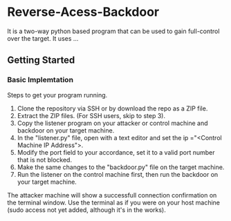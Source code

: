 # Reverse-Acess-Backdoor
It is a two-way python based program that can be used to gain full-control over the target. It uses ...

## Getting Started

### Basic Implemtation
Steps to get your program running. 

1. Clone the repository via SSH or by download the repo as a ZIP file.
2. Extract the ZIP files. (For SSH users, skip to step 3).
3. Copy the listener program on your attacker or control machine and backdoor on your target machine. 
4. In the "listener.py" file, open with a text editor and set the ip ="<Control Machine IP Address">.
5. Modify the port field to your accordance, set it to a valid port number that is not blocked.
6. Make the same changes to the "backdoor.py" file on the target machine.
7. Run the listener on the control machine first, then run the backdoor on your target machine.

The attacker machine will show a successfull connection confirmation on the terminal window. Use the terminal as if you were on your host machine (sudo access not yet added, although it's in the works).



